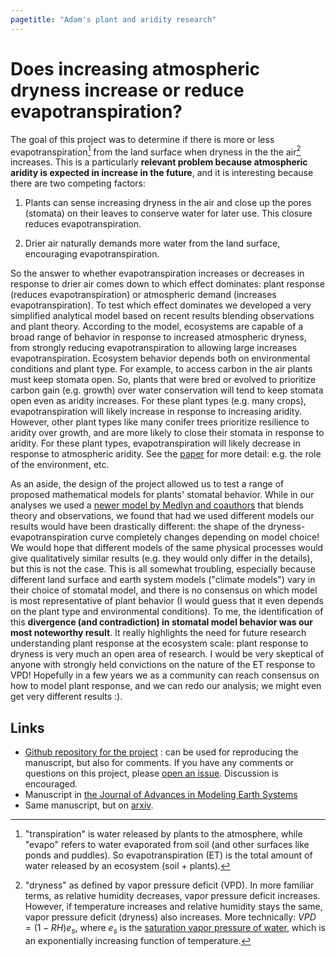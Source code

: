 ```yaml
---
pagetitle: "Adam's plant and aridity research"
---
```


Does increasing atmospheric dryness increase or reduce evapotranspiration?
==========================================================================

The goal of this project was to determine if there is more or less
evapotranspiration[^1] from the land surface when dryness in the the
air[^2] increases. This is a particularly **relevant problem because
atmospheric aridity is expected in increase in the future**, and it is
interesting because there are two competing factors:

1.  Plants can sense increasing dryness in the air and close up the
    pores (stomata) on their leaves to conserve water for later use.
    This closure reduces evapotranspiration.

2.  Drier air naturally demands more water from the land surface,
    encouraging evapotranspiration.

So the answer to whether evapotranspiration increases or decreases in
response to drier air comes down to which effect dominates: plant
response (reduces evapotranspiration) or atmospheric demand (increases
evapotranspiration). To test which effect dominates we developed a very
simplified analytical model based on recent results blending
observations and plant theory. According to the model, ecosystems are
capable of a broad range of behavior in response to increased
atmospheric dryness, from strongly reducing evapotranspiration to
allowing large increases evapotranspiration. Ecosystem behavior depends
both on environmental conditions and plant type. For example, to access
carbon in the air plants must keep stomata open. So, plants that were
bred or evolved to prioritize carbon gain (e.g. growth) over water
conservation will tend to keep stomata open even as aridity increases.
For these plant types (e.g. many crops), evapotranspiration will likely
increase in response to increasing aridity. However, other plant types
like many conifer trees prioritize resilience to aridity over growth,
and are more likely to close their stomata in response to aridity. For
these plant types, evapotranspiration will likely decrease in response
to atmospheric aridity. See the
[paper](https://agupubs.onlinelibrary.wiley.com/doi/full/10.1029/2019MS001790)
for more detail: e.g. the role of the environment, etc.

As an aside, the design of the project allowed us to test a range of
proposed mathematical models for plants\' stomatal behavior. While in
our analyses we used a [newer model by Medlyn and
coauthors](https://onlinelibrary.wiley.com/doi/full/10.1111/j.1365-2486.2010.02375.x)
that blends theory and observations, we found that had we used different
models our results would have been drastically different: the shape of
the dryness-evapotranspiration curve completely changes depending on
model choice! We would hope that different models of the same physical
processes would give qualitatively similar results (e.g. they would only
differ in the details), but this is not the case. This is all somewhat
troubling, especially because different land surface and earth system
models (\"climate models\") vary in their choice of stomatal model, and
there is no consensus on which model is most representative of plant
behavior (I would guess that it even depends on the plant type and
environmental conditions). To me, the identification of this
**divergence (and contradiction) in stomatal model behavior was our most
noteworthy result**. It really highlights the need for future research
understanding plant response at the ecosystem scale: plant response to
dryness is very much an open area of research. I would be very skeptical
of anyone with strongly held convictions on the nature of the ET
response to VPD! Hopefully in a few years we as a community can reach
consensus on how to model plant response, and we can redo our analysis;
we might even get very different results :).

Links
-----

-   [Github repository for the
    project](https://github.com/massma/climate_et) : can be used for
    reproducing the manuscript, but also for comments. If you have any
    comments or questions on this project, please [open an
    issue](https://github.com/massma/climate_et/issues). Discussion is
    encouraged.
-   Manuscript in [the Journal of Advances in Modeling Earth
    Systems](https://agupubs.onlinelibrary.wiley.com/doi/full/10.1029/2019MS001790)
-   Same manuscript, but on [arxiv](https://arxiv.org/abs/1805.05444).

[^1]: \"transpiration\" is water released by plants to the atmosphere,
    while \"evapo\" refers to water evaporated from soil (and other
    surfaces like ponds and puddles). So evapotranspiration (ET) is the
    total amount of water released by an ecosystem (soil + plants).

[^2]: \"dryness\" as defined by vapor pressure deficit (VPD). In more
    familiar terms, as relative humidity decreases, vapor pressure
    deficit increases. However, if temperature increases and relative
    humidity stays the same, vapor pressure deficit (dryness) also
    increases. More technically: $VPD = (1-RH)e_s$, where $e_s$ is the
    [saturation vapor pressure of
    water](https://en.wikipedia.org/wiki/Vapour_pressure_of_water),
    which is an exponentially increasing function of temperature.
